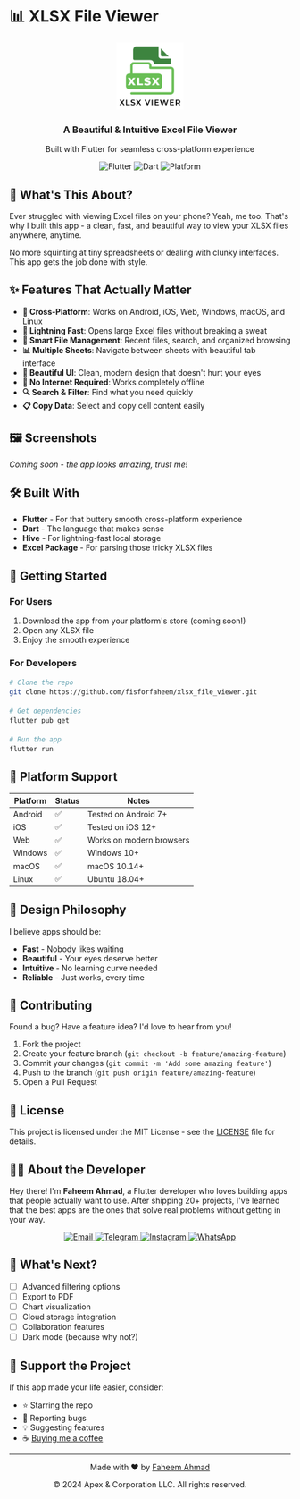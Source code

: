 # 📊 XLSX File Viewer

<div align="center">
  <img src="assets/icons/Xlsx.%20Logo.png" alt="XLSX File Viewer Logo" width="120" height="120">
  
  <h3>A Beautiful & Intuitive Excel File Viewer</h3>
  <p>Built with Flutter for seamless cross-platform experience</p>
  
  <p>
    <img src="https://img.shields.io/badge/Flutter-02569B?style=for-the-badge&logo=flutter&logoColor=white" alt="Flutter" />
    <img src="https://img.shields.io/badge/Dart-0175C2?style=for-the-badge&logo=dart&logoColor=white" alt="Dart" />
    <img src="https://img.shields.io/badge/Platform-Android%20|%20iOS%20|%20Web%20|%20Desktop-brightgreen?style=for-the-badge" alt="Platform" />
  </p>
</div>

## 🎯 What's This About?

Ever struggled with viewing Excel files on your phone? Yeah, me too. That's why I built this app - a clean, fast, and beautiful way to view your XLSX files anywhere, anytime.

No more squinting at tiny spreadsheets or dealing with clunky interfaces. This app gets the job done with style.

## ✨ Features That Actually Matter

- **📱 Cross-Platform**: Works on Android, iOS, Web, Windows, macOS, and Linux
- **🚀 Lightning Fast**: Opens large Excel files without breaking a sweat
- **📂 Smart File Management**: Recent files, search, and organized browsing
- **📊 Multiple Sheets**: Navigate between sheets with beautiful tab interface
- **🎨 Beautiful UI**: Clean, modern design that doesn't hurt your eyes
- **💾 No Internet Required**: Works completely offline
- **🔍 Search & Filter**: Find what you need quickly
- **📋 Copy Data**: Select and copy cell content easily

## 🖼️ Screenshots

*Coming soon - the app looks amazing, trust me!*

## 🛠️ Built With

- **Flutter** - For that buttery smooth cross-platform experience
- **Dart** - The language that makes sense
- **Hive** - For lightning-fast local storage
- **Excel Package** - For parsing those tricky XLSX files

## 🚀 Getting Started

### For Users
1. Download the app from your platform's store (coming soon!)
2. Open any XLSX file
3. Enjoy the smooth experience

### For Developers
```bash
# Clone the repo
git clone https://github.com/fisforfaheem/xlsx_file_viewer.git

# Get dependencies
flutter pub get

# Run the app
flutter run
```

## 📱 Platform Support

| Platform | Status | Notes |
|----------|---------|-------|
| Android | ✅ | Tested on Android 7+ |
| iOS | ✅ | Tested on iOS 12+ |
| Web | ✅ | Works on modern browsers |
| Windows | ✅ | Windows 10+ |
| macOS | ✅ | macOS 10.14+ |
| Linux | ✅ | Ubuntu 18.04+ |

## 🎨 Design Philosophy

I believe apps should be:
- **Fast** - Nobody likes waiting
- **Beautiful** - Your eyes deserve better
- **Intuitive** - No learning curve needed
- **Reliable** - Just works, every time

## 🤝 Contributing

Found a bug? Have a feature idea? I'd love to hear from you!

1. Fork the project
2. Create your feature branch (`git checkout -b feature/amazing-feature`)
3. Commit your changes (`git commit -m 'Add some amazing feature'`)
4. Push to the branch (`git push origin feature/amazing-feature`)
5. Open a Pull Request

## 📄 License

This project is licensed under the MIT License - see the [LICENSE](LICENSE) file for details.

## 👨‍💻 About the Developer

Hey there! I'm **Faheem Ahmad**, a Flutter developer who loves building apps that people actually want to use. After shipping 20+ projects, I've learned that the best apps are the ones that solve real problems without getting in your way.

<div align="center">
  <a href="mailto:fisforfaheem@gmail.com">
    <img src="https://img.shields.io/badge/EMAIL-D14836?style=for-the-badge&logo=gmail&logoColor=white" alt="Email" />
  </a>
  <a href="https://t.me/fisforfaheem">
    <img src="https://img.shields.io/badge/TELEGRAM-2CA5E0?style=for-the-badge&logo=telegram&logoColor=white" alt="Telegram" />
  </a>
  <a href="https://www.instagram.com/fisforfaheem/">
    <img src="https://img.shields.io/badge/INSTAGRAM-E4405F?style=for-the-badge&logo=instagram&logoColor=white" alt="Instagram" />
  </a>
  <a href="https://api.whatsapp.com/send?phone=923431530052">
    <img src="https://img.shields.io/badge/WHATSAPP-25D366?style=for-the-badge&logo=whatsapp&logoColor=white" alt="WhatsApp" />
  </a>
</div>

## 🎯 What's Next?

- [ ] Advanced filtering options
- [ ] Export to PDF
- [ ] Chart visualization
- [ ] Cloud storage integration
- [ ] Collaboration features
- [ ] Dark mode (because why not?)

## 💝 Support the Project

If this app made your life easier, consider:
- ⭐ Starring the repo
- 🐛 Reporting bugs
- 💡 Suggesting features
- ☕ [Buying me a coffee](https://ko-fi.com/L4L5129XBM)

---

<div align="center">
  <p>Made with ❤️ by <a href="https://github.com/fisforfaheem">Faheem Ahmad</a></p>
  <p>© 2024 Apex & Corporation LLC. All rights reserved.</p>
</div>
